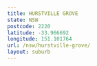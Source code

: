 ```yaml
---
title: HURSTVILLE GROVE
state: NSW
postcode: 2220
latitude: -33.966692
longitude: 151.101764
url: /nsw/hurstville-grove/
layout: suburb
---
```

